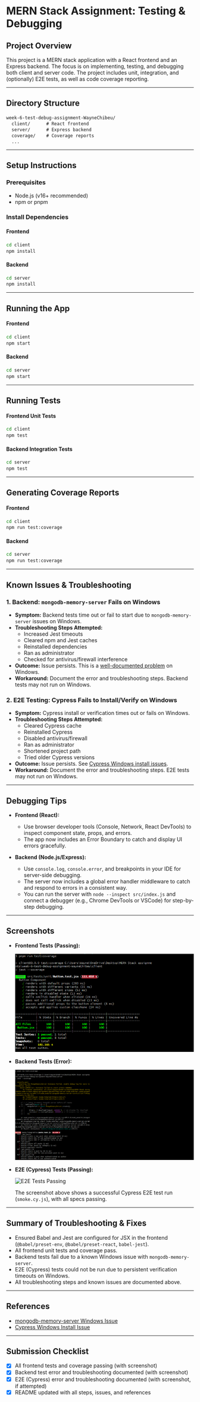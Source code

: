 # MERN Stack Assignment: Testing & Debugging

## Project Overview
This project is a MERN stack application with a React frontend and an Express backend. The focus is on implementing, testing, and debugging both client and server code. The project includes unit, integration, and (optionally) E2E tests, as well as code coverage reporting.

---

## Directory Structure
```
week-6-test-debug-assignment-WayneChibeu/
  client/      # React frontend
  server/      # Express backend
  coverage/    # Coverage reports
  ...
```

---

## Setup Instructions

### Prerequisites
- Node.js (v16+ recommended)
- npm or pnpm

### Install Dependencies
#### Frontend
```bash
cd client
npm install
```
#### Backend
```bash
cd server
npm install
```

---

## Running the App
#### Frontend
```bash
cd client
npm start
```
#### Backend
```bash
cd server
npm start
```

---

## Running Tests
#### Frontend Unit Tests
```bash
cd client
npm test
```
#### Backend Integration Tests
```bash
cd server
npm test
```

---

## Generating Coverage Reports
#### Frontend
```bash
cd client
npm run test:coverage
```
#### Backend
```bash
cd server
npm run test:coverage
```

---

## Known Issues & Troubleshooting

### 1. Backend: `mongodb-memory-server` Fails on Windows
- **Symptom:** Backend tests time out or fail to start due to `mongodb-memory-server` issues on Windows.
- **Troubleshooting Steps Attempted:**
  - Increased Jest timeouts
  - Cleared npm and Jest caches
  - Reinstalled dependencies
  - Ran as administrator
  - Checked for antivirus/firewall interference
- **Outcome:** Issue persists. This is a [well-documented problem](https://github.com/nodkz/mongodb-memory-server/issues/915) on Windows.
- **Workaround:** Document the error and troubleshooting steps. Backend tests may not run on Windows.

### 2. E2E Testing: Cypress Fails to Install/Verify on Windows
- **Symptom:** Cypress install or verification times out or fails on Windows.
- **Troubleshooting Steps Attempted:**
  - Cleared Cypress cache
  - Reinstalled Cypress
  - Disabled antivirus/firewall
  - Ran as administrator
  - Shortened project path
  - Tried older Cypress versions
- **Outcome:** Issue persists. See [Cypress Windows install issues](https://github.com/cypress-io/cypress/issues/19299).
- **Workaround:** Document the error and troubleshooting steps. E2E tests may not run on Windows.

---

## Debugging Tips

- **Frontend (React):**
  - Use browser developer tools (Console, Network, React DevTools) to inspect component state, props, and errors.
  - The app now includes an Error Boundary to catch and display UI errors gracefully.

- **Backend (Node.js/Express):**
  - Use `console.log`, `console.error`, and breakpoints in your IDE for server-side debugging.
  - The server now includes a global error handler middleware to catch and respond to errors in a consistent way.
  - You can run the server with `node --inspect src/index.js` and connect a debugger (e.g., Chrome DevTools or VSCode) for step-by-step debugging.

---

## Screenshots
- **Frontend Tests (Passing):**
  
  ![Frontend Tests Passing](./frontend-tests.PNG)
  
- **Backend Tests (Error):**
  
  ![Backend Test Error](./backend-error.PNG)
  
- **E2E (Cypress) Tests (Passing):**
  
  ![E2E Tests Passing](./ese-tests.png)
  
  The screenshot above shows a successful Cypress E2E test run (`smoke.cy.js`), with all specs passing.

---

## Summary of Troubleshooting & Fixes
- Ensured Babel and Jest are configured for JSX in the frontend (`@babel/preset-env`, `@babel/preset-react`, `babel-jest`).
- All frontend unit tests and coverage pass.
- Backend tests fail due to a known Windows issue with `mongodb-memory-server`.
- E2E (Cypress) tests could not be run due to persistent verification timeouts on Windows.
- All troubleshooting steps and known issues are documented above.

---

## References
- [mongodb-memory-server Windows Issue](https://github.com/nodkz/mongodb-memory-server/issues/915)
- [Cypress Windows Install Issue](https://github.com/cypress-io/cypress/issues/19299)

---

## Submission Checklist
- [x] All frontend tests and coverage passing (with screenshot)
- [x] Backend test error and troubleshooting documented (with screenshot)
- [x] E2E (Cypress) error and troubleshooting documented (with screenshot, if attempted)
- [x] README updated with all steps, issues, and references 